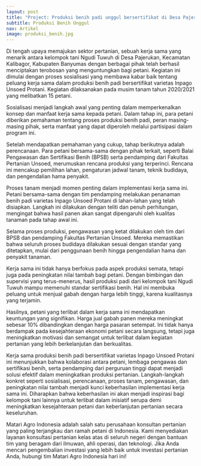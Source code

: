 ```yaml
---
layout: post
title: "Project: Produksi benih padi unggul bersertifikat di Desa Pajerukan Kecamatan Kalibagor Kabupaten Banyumas"
subtitle: Produksi Benih Unggul
nav: Artikel
image: produksi_benih.jpg
---
```


Di tengah upaya memajukan sektor pertanian, sebuah kerja sama yang menarik antara kelompok tani Ngudi Tuwuh di Desa Pajerukan, Kecamatan Kalibagor, Kabupaten Banyumas dengan berbagai pihak telah berhasil menciptakan terobosan yang menguntungkan bagi petani. Kegiatan ini dimulai dengan proses sosialisasi yang membawa kabar baik tentang peluang kerja sama dalam produksi benih padi bersertifikat varietas Inpago Unsoed Protani. Kegiatan dilaksanakan pada musim tanam tahun 2020/2021 yang melibatkan 15 petani.

Sosialisasi menjadi langkah awal yang penting dalam memperkenalkan konsep dan manfaat kerja sama kepada petani. Dalam tahap ini, para petani diberikan pemahaman tentang proses produksi benih padi, peran masing-masing pihak, serta manfaat yang dapat diperoleh melalui partisipasi dalam program ini. 

Setelah mendapatkan pemahaman yang cukup, tahap berikutnya adalah perencanaan. Para petani bersama-sama dengan pihak terkait, seperti Balai Pengawasan dan Sertifikasi Benih (BPSB) serta pendamping dari Fakultas Pertanian Unsoed, merumuskan rencana produksi yang terperinci. Rencana ini mencakup pemilihan lahan, pengaturan jadwal tanam, teknik budidaya, dan pengendalian hama penyakit.

Proses tanam menjadi momen penting dalam implementasi kerja sama ini. Petani bersama-sama dengan tim pendamping melakukan penanaman benih padi varietas Inpago Unsoed Protani di lahan-lahan yang telah disiapkan. Langkah ini dilakukan dengan teliti dan penuh perhitungan, mengingat bahwa hasil panen akan sangat dipengaruhi oleh kualitas tanaman pada tahap awal ini.

Selama proses produksi, pengawasan yang ketat dilakukan oleh tim dari BPSB dan pendamping Fakultas Pertanian Unsoed. Mereka memastikan bahwa seluruh proses budidaya dilakukan sesuai dengan standar yang ditetapkan, mulai dari penggunaan benih hingga pengendalian hama dan penyakit tanaman.

Kerja sama ini tidak hanya berfokus pada aspek produksi semata, tetapi juga pada peningkatan nilai tambah bagi petani. Dengan bimbingan dan supervisi yang terus-menerus, hasil produksi padi dari kelompok tani Ngudi Tuwuh mampu memenuhi standar sertifikasi benih. Hal ini membuka peluang untuk menjual gabah dengan harga lebih tinggi, karena kualitasnya yang terjamin.

Hasilnya, petani yang terlibat dalam kerja sama ini mendapatkan keuntungan yang signifikan. Harga jual gabah panen mereka meningkat sebesar 10% dibandingkan dengan harga pasaran setempat. Ini tidak hanya berdampak pada kesejahteraan ekonomi petani secara langsung, tetapi juga meningkatkan motivasi dan semangat untuk terlibat dalam kegiatan pertanian yang lebih berkelanjutan dan berkualitas.

Kerja sama produksi benih padi bersertifikat varietas Inpago Unsoed Protani ini menunjukkan bahwa kolaborasi antara petani, lembaga pengawas dan sertifikasi benih, serta pendamping dari perguruan tinggi dapat menjadi solusi efektif dalam meningkatkan produksi pertanian. Langkah-langkah konkret seperti sosialisasi, perencanaan, proses tanam, pengawasan, dan peningkatan nilai tambah menjadi kunci keberhasilan implementasi kerja sama ini. Diharapkan bahwa keberhasilan ini akan menjadi inspirasi bagi kelompok tani lainnya untuk terlibat dalam inisiatif serupa demi meningkatkan kesejahteraan petani dan keberlanjutan pertanian secara keseluruhan.

Matari Agro Indonesia adalah salah satu perusahaan konsultan pertanian yang paling terjangkau dan ramah petani di Indonesia. Kami menyediakan layanan konsultasi pertanian kelas atas di seluruh negeri dengan bantuan tim yang beragam dari ilmuwan, ahli operasi, dan teknologi. Jika Anda mencari pengembalian investasi yang lebih baik untuk investasi pertanian Anda, hubungi tim Matari Agro Indonesia hari ini!
